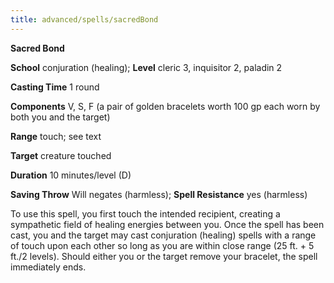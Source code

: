 ```yaml
---
title: advanced/spells/sacredBond
---
```

 **Sacred Bond**

**School** conjuration (healing); **Level** cleric 3, inquisitor 2, paladin 2

**Casting Time** 1 round

**Components** V, S, F (a pair of golden bracelets worth 100 gp each worn by both you and the target)

**Range** touch; see text

**Target** creature touched

**Duration** 10 minutes/level (D)

**Saving Throw** Will negates (harmless); **Spell Resistance** yes (harmless)

To use this spell, you first touch the intended recipient, creating a sympathetic field of healing energies between you. Once the spell has been cast, you and the target may cast conjuration (healing) spells with a range of touch upon each other so long as you are within close range (25 ft. + 5 ft./2 levels). Should either you or the target remove your bracelet, the spell immediately ends.

